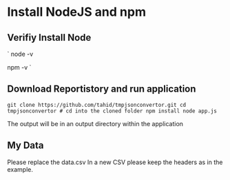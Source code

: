 # Install NodeJS and npm


## Verifiy Install Node
`
node -v

npm -v
`
## Download Reportistory and run application

`
git clone https://github.com/tahid/tmpjsonconvertor.git
cd tmpjsonconvertor # cd into the cloned folder
npm install
node app.js
`

The output will be in an output directory within the application

## My Data
Please replace the data.csv
In a new CSV please keep the headers as in the example.
